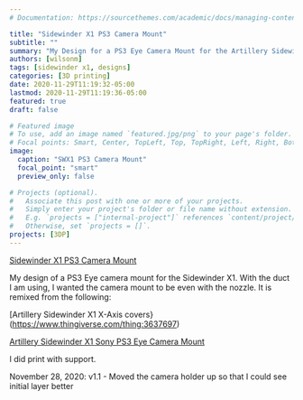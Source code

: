 ```yaml
---
# Documentation: https://sourcethemes.com/academic/docs/managing-content/

title: "Sidewinder X1 PS3 Camera Mount"
subtitle: ""
summary: "My Design for a PS3 Eye Camera Mount for the Artillery Sidewinder X1"
authors: [wilsonm]
tags: [sidewinder x1, designs]
categories: [3D printing]
date: 2020-11-29T11:19:32-05:00
lastmod: 2020-11-29T11:19:36-05:00
featured: true
draft: false

# Featured image
# To use, add an image named `featured.jpg/png` to your page's folder.
# Focal points: Smart, Center, TopLeft, Top, TopRight, Left, Right, BottomLeft, Bottom, BottomRight.
image:
  caption: "SWX1 PS3 Camera Mount"
  focal_point: "smart"
  preview_only: false

# Projects (optional).
#   Associate this post with one or more of your projects.
#   Simply enter your project's folder or file name without extension.
#   E.g. `projects = ["internal-project"]` references `content/project/deep-learning/index.md`.
#   Otherwise, set `projects = []`.
projects: [3DP]
---
```


[Sidewinder X1 PS3 Camera Mount](https://www.thingiverse.com/thing:4667692)

My design of a PS3 Eye camera mount for the Sidewinder X1. With the duct I am using, I wanted the camera mount to be even with the nozzle. It is remixed from the following:

[Artillery Sidewinder X1 X-Axis covers}(https://www.thingiverse.com/thing:3637697)

[Artillery Sidewinder X1 Sony PS3 Eye Camera Mount](https://www.thingiverse.com/thing:3911504)

I did print with support.

November 28, 2020: v1.1 - Moved the camera holder up so that I could see initial layer better

